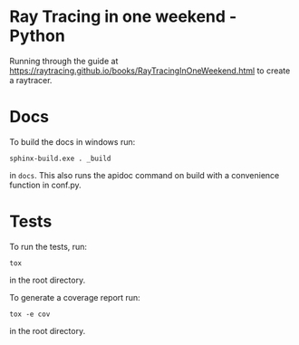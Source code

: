 # Ray Tracing in one weekend - Python

Running through the guide at https://raytracing.github.io/books/RayTracingInOneWeekend.html 
to create a raytracer.

# Docs

To build the docs in windows run:

    sphinx-build.exe . _build

in `docs`. This also runs the apidoc command on build with a convenience function in conf.py.


# Tests

To run the tests, run:

    tox

in the root directory.

To generate a coverage report run:

    tox -e cov

in the root directory.
